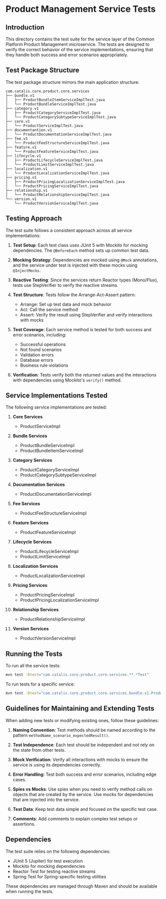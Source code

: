 # Product Management Service Tests

## Introduction

This directory contains the test suite for the service layer of the Common Platform Product Management microservice. The tests are designed to verify the correct behavior of the service implementations, ensuring that they handle both success and error scenarios appropriately.

## Test Package Structure

The test package structure mirrors the main application structure:

```
com.catalis.core.product.core.services
├── bundle.v1
│   ├── ProductBundleItemServiceImplTest.java
│   └── ProductBundleServiceImplTest.java
├── category.v1
│   ├── ProductCategoryServiceImplTest.java
│   └── ProductCategorySubtypeServiceImplTest.java
├── core.v1
│   └── ProductServiceImplTest.java
├── documentantion.v1
│   └── ProductDocumentationServiceImplTest.java
├── fee.v1
│   └── ProductFeeStructureServiceImplTest.java
├── feature.v1
│   └── ProductFeatureServiceImplTest.java
├── lifecycle.v1
│   ├── ProductLifecycleServiceImplTest.java
│   └── ProductLimitServiceImplTest.java
├── localization.v1
│   └── ProductLocalizationServiceImplTest.java
├── pricing.v1
│   ├── ProductPricingLocalizationServiceImplTest.java
│   └── ProductPricingServiceImplTest.java
├── relationship.v1
│   └── ProductRelationshipServiceImplTest.java
└── version.v1
    └── ProductVersionServiceImplTest.java
```

## Testing Approach

The test suite follows a consistent approach across all service implementations:

1. **Test Setup**: Each test class uses JUnit 5 with Mockito for mocking dependencies. The `@BeforeEach` method sets up common test data.

2. **Mocking Strategy**: Dependencies are mocked using `@Mock` annotations, and the service under test is injected with these mocks using `@InjectMocks`.

3. **Reactive Testing**: Since the services return Reactor types (Mono/Flux), tests use StepVerifier to verify the reactive streams.

4. **Test Structure**: Tests follow the Arrange-Act-Assert pattern:
   - Arrange: Set up test data and mock behavior
   - Act: Call the service method
   - Assert: Verify the result using StepVerifier and verify interactions with mocks

5. **Test Coverage**: Each service method is tested for both success and error scenarios, including:
   - Successful operations
   - Not found scenarios
   - Validation errors
   - Database errors
   - Business rule violations

6. **Verification**: Tests verify both the returned values and the interactions with dependencies using Mockito's `verify()` method.

## Service Implementations Tested

The following service implementations are tested:

1. **Core Services**
   - ProductServiceImpl

2. **Bundle Services**
   - ProductBundleServiceImpl
   - ProductBundleItemServiceImpl

3. **Category Services**
   - ProductCategoryServiceImpl
   - ProductCategorySubtypeServiceImpl

4. **Documentation Services**
   - ProductDocumentationServiceImpl

5. **Fee Services**
   - ProductFeeStructureServiceImpl

6. **Feature Services**
   - ProductFeatureServiceImpl

7. **Lifecycle Services**
   - ProductLifecycleServiceImpl
   - ProductLimitServiceImpl

8. **Localization Services**
   - ProductLocalizationServiceImpl

9. **Pricing Services**
   - ProductPricingServiceImpl
   - ProductPricingLocalizationServiceImpl

10. **Relationship Services**
    - ProductRelationshipServiceImpl

11. **Version Services**
    - ProductVersionServiceImpl

## Running the Tests

To run all the service tests:

```bash
mvn test -Dtest="com.catalis.core.product.core.services.**.*Test"
```

To run tests for a specific service:

```bash
mvn test -Dtest="com.catalis.core.product.core.services.bundle.v1.ProductBundleItemServiceImplTest"
```

## Guidelines for Maintaining and Extending Tests

When adding new tests or modifying existing ones, follow these guidelines:

1. **Naming Convention**: Test methods should be named according to the pattern `methodName_scenario_expectedResult()`.

2. **Test Independence**: Each test should be independent and not rely on the state from other tests.

3. **Mock Verification**: Verify all interactions with mocks to ensure the service is using its dependencies correctly.

4. **Error Handling**: Test both success and error scenarios, including edge cases.

5. **Spies vs Mocks**: Use spies when you need to verify method calls on objects that are created by the service. Use mocks for dependencies that are injected into the service.

6. **Test Data**: Keep test data simple and focused on the specific test case.

7. **Comments**: Add comments to explain complex test setups or assertions.

## Dependencies

The test suite relies on the following dependencies:

- JUnit 5 (Jupiter) for test execution
- Mockito for mocking dependencies
- Reactor Test for testing reactive streams
- Spring Test for Spring-specific testing utilities

These dependencies are managed through Maven and should be available when running the tests.